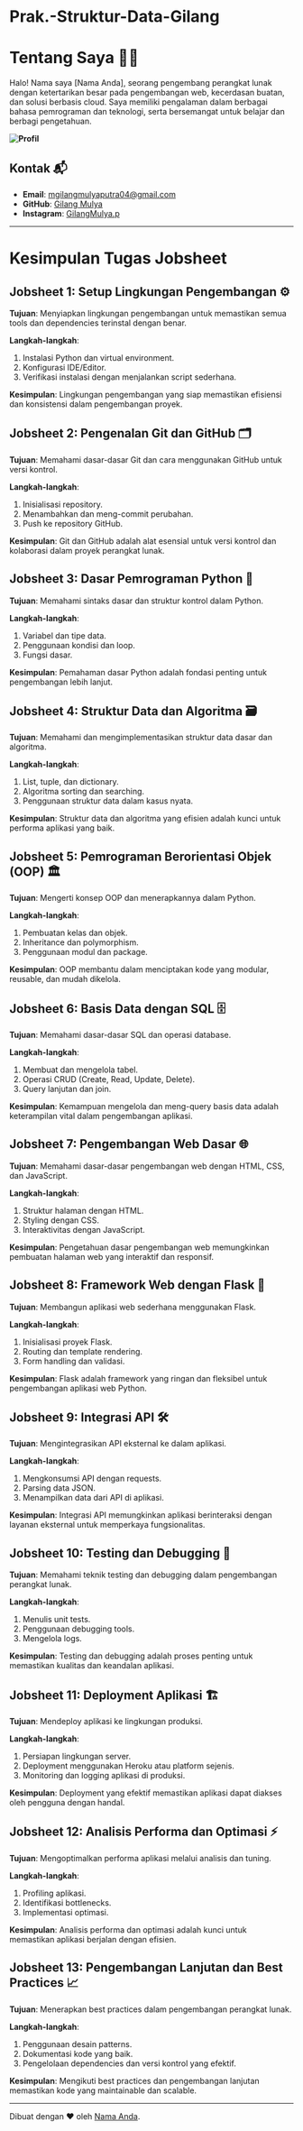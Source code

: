 # Prak.-Struktur-Data-Gilang
# Tentang Saya 👨‍💻

Halo! Nama saya [Nama Anda], seorang pengembang perangkat lunak dengan ketertarikan besar pada pengembangan web, kecerdasan buatan, dan solusi berbasis cloud. Saya memiliki pengalaman dalam berbagai bahasa pemrograman dan teknologi, serta bersemangat untuk belajar dan berbagi pengetahuan.

****![Profil](https://static.fanpage.it/wp-content/uploads/sites/27/2020/04/cristiano-ronaldo-real-madrid.jpg)****

## Kontak 📬
- **Email**: mgilangmulyaputra04@gmail.com
- **GitHub**: [Gilang Mulya](https://github.com/GilangMulya)
- **Instagram**: [GilangMulya.p](https://www.instagram.com/gilangmulya.p/?hl=en)
---

# Kesimpulan Tugas Jobsheet

## Jobsheet 1: Setup Lingkungan Pengembangan ⚙️
**Tujuan**: Menyiapkan lingkungan pengembangan untuk memastikan semua tools dan dependencies terinstal dengan benar.

**Langkah-langkah**:
1. Instalasi Python dan virtual environment.
2. Konfigurasi IDE/Editor.
3. Verifikasi instalasi dengan menjalankan script sederhana.

**Kesimpulan**: Lingkungan pengembangan yang siap memastikan efisiensi dan konsistensi dalam pengembangan proyek.

## Jobsheet 2: Pengenalan Git dan GitHub 🗂️
**Tujuan**: Memahami dasar-dasar Git dan cara menggunakan GitHub untuk versi kontrol.

**Langkah-langkah**:
1. Inisialisasi repository.
2. Menambahkan dan meng-commit perubahan.
3. Push ke repository GitHub.

**Kesimpulan**: Git dan GitHub adalah alat esensial untuk versi kontrol dan kolaborasi dalam proyek perangkat lunak.

## Jobsheet 3: Dasar Pemrograman Python 🐍
**Tujuan**: Memahami sintaks dasar dan struktur kontrol dalam Python.

**Langkah-langkah**:
1. Variabel dan tipe data.
2. Penggunaan kondisi dan loop.
3. Fungsi dasar.

**Kesimpulan**: Pemahaman dasar Python adalah fondasi penting untuk pengembangan lebih lanjut.

## Jobsheet 4: Struktur Data dan Algoritma 🗃️
**Tujuan**: Memahami dan mengimplementasikan struktur data dasar dan algoritma.

**Langkah-langkah**:
1. List, tuple, dan dictionary.
2. Algoritma sorting dan searching.
3. Penggunaan struktur data dalam kasus nyata.

**Kesimpulan**: Struktur data dan algoritma yang efisien adalah kunci untuk performa aplikasi yang baik.

## Jobsheet 5: Pemrograman Berorientasi Objek (OOP) 🏛️
**Tujuan**: Mengerti konsep OOP dan menerapkannya dalam Python.

**Langkah-langkah**:
1. Pembuatan kelas dan objek.
2. Inheritance dan polymorphism.
3. Penggunaan modul dan package.

**Kesimpulan**: OOP membantu dalam menciptakan kode yang modular, reusable, dan mudah dikelola.

## Jobsheet 6: Basis Data dengan SQL 🗄️
**Tujuan**: Memahami dasar-dasar SQL dan operasi database.

**Langkah-langkah**:
1. Membuat dan mengelola tabel.
2. Operasi CRUD (Create, Read, Update, Delete).
3. Query lanjutan dan join.

**Kesimpulan**: Kemampuan mengelola dan meng-query basis data adalah keterampilan vital dalam pengembangan aplikasi.

## Jobsheet 7: Pengembangan Web Dasar 🌐
**Tujuan**: Memahami dasar-dasar pengembangan web dengan HTML, CSS, dan JavaScript.

**Langkah-langkah**:
1. Struktur halaman dengan HTML.
2. Styling dengan CSS.
3. Interaktivitas dengan JavaScript.

**Kesimpulan**: Pengetahuan dasar pengembangan web memungkinkan pembuatan halaman web yang interaktif dan responsif.

## Jobsheet 8: Framework Web dengan Flask 🍃
**Tujuan**: Membangun aplikasi web sederhana menggunakan Flask.

**Langkah-langkah**:
1. Inisialisasi proyek Flask.
2. Routing dan template rendering.
3. Form handling dan validasi.

**Kesimpulan**: Flask adalah framework yang ringan dan fleksibel untuk pengembangan aplikasi web Python.

## Jobsheet 9: Integrasi API 🛠️
**Tujuan**: Mengintegrasikan API eksternal ke dalam aplikasi.

**Langkah-langkah**:
1. Mengkonsumsi API dengan requests.
2. Parsing data JSON.
3. Menampilkan data dari API di aplikasi.

**Kesimpulan**: Integrasi API memungkinkan aplikasi berinteraksi dengan layanan eksternal untuk memperkaya fungsionalitas.

## Jobsheet 10: Testing dan Debugging 🧪
**Tujuan**: Memahami teknik testing dan debugging dalam pengembangan perangkat lunak.

**Langkah-langkah**:
1. Menulis unit tests.
2. Penggunaan debugging tools.
3. Mengelola logs.

**Kesimpulan**: Testing dan debugging adalah proses penting untuk memastikan kualitas dan keandalan aplikasi.

## Jobsheet 11: Deployment Aplikasi 🏗️
**Tujuan**: Mendeploy aplikasi ke lingkungan produksi.

**Langkah-langkah**:
1. Persiapan lingkungan server.
2. Deployment menggunakan Heroku atau platform sejenis.
3. Monitoring dan logging aplikasi di produksi.

**Kesimpulan**: Deployment yang efektif memastikan aplikasi dapat diakses oleh pengguna dengan handal.

## Jobsheet 12: Analisis Performa dan Optimasi ⚡
**Tujuan**: Mengoptimalkan performa aplikasi melalui analisis dan tuning.

**Langkah-langkah**:
1. Profiling aplikasi.
2. Identifikasi bottlenecks.
3. Implementasi optimasi.

**Kesimpulan**: Analisis performa dan optimasi adalah kunci untuk memastikan aplikasi berjalan dengan efisien.

## Jobsheet 13: Pengembangan Lanjutan dan Best Practices 📈
**Tujuan**: Menerapkan best practices dalam pengembangan perangkat lunak.

**Langkah-langkah**:
1. Penggunaan desain patterns.
2. Dokumentasi kode yang baik.
3. Pengelolaan dependencies dan versi kontrol yang efektif.

**Kesimpulan**: Mengikuti best practices dan pengembangan lanjutan memastikan kode yang maintainable dan scalable.

---

Dibuat dengan ❤️ oleh [Nama Anda](https://github.com/username).
